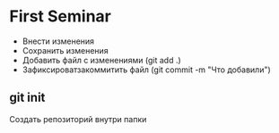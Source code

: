 # First Seminar
* Внести изменения
* Сохранить изменения 
* Добавить файл с изменениями (git add .)
* Зафиксироватзакоммитить файл (git commit -m "Что добавили")
## git init
Создать репозиторий внутри папки
